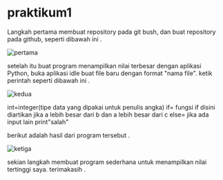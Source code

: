 # praktikum1
Langkah pertama membuat repository pada git bush, dan buat repository pada github, seperti dibawah ini .

![pertama](https://user-images.githubusercontent.com/46733947/52681428-5033f080-2f6e-11e9-9320-9ad15044c106.png)

setelah itu buat program menampilkan nilai terbesar dengan aplikasi Python, buka aplikasi idle buat file baru dengan format "nama file". ketik perintah seperti dibawah ini .

![kedua](https://user-images.githubusercontent.com/46733947/52681657-3515b080-2f6f-11e9-9927-a954ef159ecf.png)

int=integer(tipe data yang dipakai untuk penulis angka)
if= fungsi if disini diartikan jika a lebih besar dari b dan  a lebih besar dari c 
else= jika ada input lain print"salah"

berikut adalah hasil dari program tersebut .

![ketiga](https://user-images.githubusercontent.com/46733947/52681775-a9505400-2f6f-11e9-9111-fe34b7537cdc.png)

sekian langkah membuat program sederhana untuk menampilkan nilai tertinggi saya. terimakasih .

